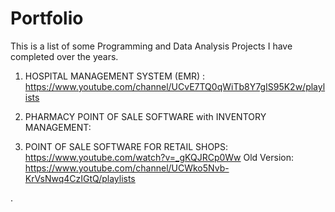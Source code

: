 # Portfolio
This is a list of some Programming and Data Analysis Projects I have completed over the years.

1. HOSPITAL MANAGEMENT SYSTEM (EMR) : https://www.youtube.com/channel/UCvE7TQ0qWiTb8Y7gIS95K2w/playlists

2. PHARMACY POINT OF SALE SOFTWARE with INVENTORY MANAGEMENT:  

3. POINT OF SALE SOFTWARE FOR RETAIL SHOPS: https://www.youtube.com/watch?v=_gKQJRCp0Ww
                     Old Version:           https://www.youtube.com/channel/UCWko5Nvb-KrVsNwq4CzIGtQ/playlists


.
